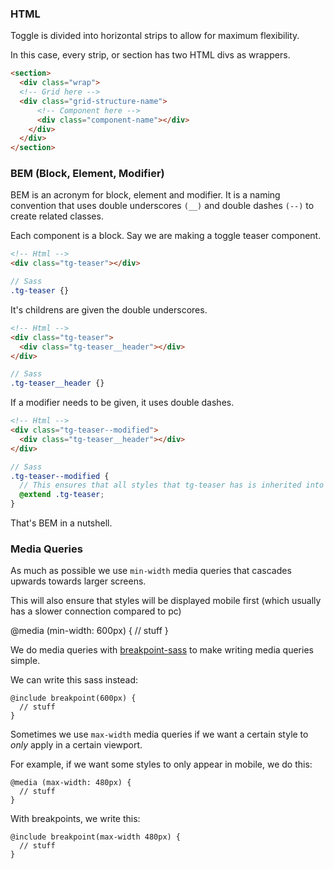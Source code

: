 ### HTML 

Toggle is divided into horizontal strips to allow for maximum flexibility. 

In this case, every strip, or section has two HTML divs as wrappers. 

~~~html
<section>
  <div class="wrap">
  <!-- Grid here -->
  <div class="grid-structure-name">
      <!-- Component here --> 
      <div class="component-name"></div>  
    </div>
  </div>
</section>
~~~

### BEM (Block, Element, Modifier)

BEM is an acronym for block, element and modifier. It is a naming convention that uses double underscores `(__)` and double dashes `(--)` to create related classes. 

Each component is a block. Say we are making a toggle teaser component. 

~~~html
<!-- Html -->
<div class="tg-teaser"></div>
~~~

~~~scss
// Sass
.tg-teaser {}
~~~

It's childrens are given the double underscores. 

~~~html
<!-- Html -->
<div class="tg-teaser">
  <div class="tg-teaser__header"></div>
</div>
~~~

~~~scss
// Sass
.tg-teaser__header {}
~~~

If a modifier needs to be given, it uses double dashes. 

~~~html
<!-- Html -->
<div class="tg-teaser--modified">
  <div class="tg-teaser__header"></div>
</div>
~~~

~~~scss
// Sass
.tg-teaser--modified {
  // This ensures that all styles that tg-teaser has is inherited into tg-teaser-modified
  @extend .tg-teaser;
}
~~~

That's BEM in a nutshell. 

### Media Queries 

As much as possible we use `min-width` media queries that cascades upwards towards larger screens. 

This will also ensure that styles will be displayed mobile first (which usually has a slower connection compared to pc)

@media (min-width: 600px) {
  // stuff
}

We do media queries with [breakpoint-sass](http://breakpoint-sass.com) to make writing media queries simple. 

We can write this sass instead: 

~~~
@include breakpoint(600px) {
  // stuff
}
~~~

Sometimes we use `max-width`  media queries if we want a certain style to _only_ apply in a certain viewport. 

For example, if we want some styles to only appear in mobile, we do this: 

~~~
@media (max-width: 480px) {
  // stuff
}
~~~

With breakpoints, we write this: 

~~~
@include breakpoint(max-width 480px) {
  // stuff
}